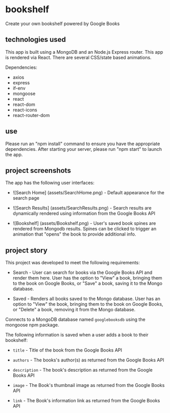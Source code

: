 # bookshelf
Create your own bookshelf powered by Google Books

## technologies used

This app is built using a MongoDB and an Node.js Express router. This app is rendered via React. There are several CSS/state based animations. 

Dependencies:
   * axios
   * express
   * if-env
   * mongoose
   * react
   * react-dom
   * react-icons
   * react-router-dom

## use

Please run an "npm install" command to ensure you have the appropriate dependencies. After starting your server, please run "npm start" to launch the app.

## project screenshots

The app has the following user interfaces:

 * ![Search Home] (assets/SearchHome.png) - Default appearance for the search page
 
 * ![Search Results] (assets/SearchResults.png) - Search results are dynamically rendered using information from the Google Books API
 
 * ![Bookshelf] (assets/Bookshelf.png) - User's saved book spines are rendered from Mongodb results. Spines can be clicked to trigger an animation that "opens" the book to provide additional info.


## project story

This project was developed to meet the following requirements:

  * Search - User can search for books via the Google Books API and render them here. User has the option to "View" a book, bringing them to the book on Google Books, or "Save" a book, saving it to the Mongo database.

  * Saved - Renders all books saved to the Mongo database. User has an option to "View" the book, bringing them to the book on Google Books, or "Delete" a book, removing it from the Mongo database.

Connects to a MongoDB database named `googlebooksdb` using the mongoose npm package.

The following information is saved when a user adds a book to their bookshelf:

* `title` - Title of the book from the Google Books API

* `authors` - The books's author(s) as returned from the Google Books API

* `description` - The book's description as returned from the Google Books API

* `image` - The Book's thumbnail image as returned from the Google Books API

* `link` - The Book's information link as returned from the Google Books API

